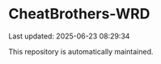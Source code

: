 # CheatBrothers-WRD

Last updated: 2025-06-23 08:29:34

This repository is automatically maintained.
